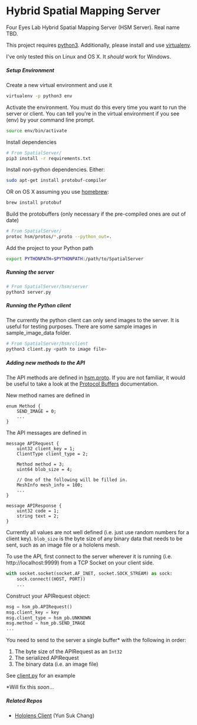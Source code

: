 # Hybrid Spatial Mapping Server
Four Eyes Lab Hybrid Spatial Mapping Server (HSM Server). Real name TBD.

This project requires [python3](https://www.python.org/downloads/).
Additionally, please install and use [virtualenv](https://virtualenv.pypa.io/en/stable/).

I've only tested this on Linux and OS X. It *should* work for Windows.



##### Setup Environment
Create a new virtual environment and use it
```bash
virtualenv -p python3 env
```

Activate the environment. You must do this every time you want to run the server or client. You can tell you're in the virtual environment if you see (env) by your command line prompt.
```bash
source env/bin/activate
```

Install dependencies
```bash
# From SpatialServer/
pip3 install -r requirements.txt
```

Install non-python dependencies. Either:
```bash
sudo apt-get install protobuf-compiler
```
OR on OS X assuming you use [homebrew](https://brew.sh/):
```bash
brew install protobuf
```

Build the protobuffers (only necessary if the pre-compiled ones are out of date)
```bash
# From SpatialServer/
protoc hsm/protos/*.proto --python_out=.
```

Add the project to your Python path
```bash
export PYTHONPATH=$PYTHONPATH:/path/to/SpatialServer
```

##### Running the server
```bash
# From SpatialServer/hsm/server
python3 server.py
```

##### Running the Python client
The currently the python client can only send images to the server. It is useful for testing purposes. There are some sample images in sample_image_data folder.
```bash
# From SpatialServer/hsm/client
python3 client.py <path to image file>
```

##### Adding new methods to the API
The API methods are defined in [hsm.proto](hsm/protos/hsm.proto). If you are not familiar, it would be useful to take a look at the [Protocol Buffers](https://developers.google.com/protocol-buffers/docs/pythontutorial) documentation.

New method names are defined in
```
enum Method {
    SEND_IMAGE = 0;
    ...
}
```

The API messages are defined in
```
message APIRequest {
    uint32 client_key = 1;
    ClientType client_type = 2;

    Method method = 3;
    uint64 blob_size = 4;

    // One of the following will be filled in.
    MeshInfo mesh_info = 100;
    ...
}

message APIResponse {
    uint32 code = 1;
    string text = 2;
}
```
Currently all values are not well defined (i.e. just use random numbers for a client key). ```blob_size``` is the byte size of any binary data that needs to be sent, such as an image file or a hololens mesh.

To use the API, first connect to the server wherever it is running (i.e. http://localhost:9999) from a TCP Socket on your client side.
```python
with socket.socket(socket.AF_INET, socket.SOCK_STREAM) as sock:
    sock.connect((HOST, PORT))
    ...
```

Construct your APIRequest object:
```python
msg = hsm_pb.APIRequest()
msg.client_key = key
msg.client_type = hsm_pb.UNKNOWN
msg.method = hsm_pb.SEND_IMAGE
...
```

You need to send to the server a single buffer* with the following in order:
1. The byte size of the APIRequest as an ```Int32```
2. The serialized APIRequest
3. The binary data (i.e. an image file)

See [client.py](hsm/client/client.py) for an example

\*Will fix this *soon*...

##### Related Repos
- [Hololens Client](https://github.ucsb.edu/ychang/HoloModeler) (Yun Suk Chang)
